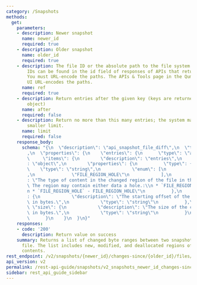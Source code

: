 ```yaml
---
category: /Snapshots
methods:
  get:
    parameters:
    - description: Newer snapshot
      name: newer_id
      required: true
    - description: Older snapshot
      name: older_id
      required: true
    - description: The file ID or the absolute path to the file system object. File
        IDs can be found in the id field of responses of APIs that return file attributes.
        You must URL-encode the paths. The APIs & Tools page in the Qumulo Core Web
        UI URL-encodes the paths.
      name: ref
      required: true
    - description: Return entries after the given key (keys are returned in the paging
        object)
      name: after
      required: false
    - description: Return no more than this many entries; the system may choose a
        smaller limit.
      name: limit
      required: false
    response_body:
      schema: "{\n  \"description\": \"api_snapshot_file_diff\",\n  \"type\": \"object\"\
        ,\n  \"properties\": {\n    \"entries\": {\n      \"type\": \"array\",\n \
        \     \"items\": {\n        \"description\": \"entries\",\n        \"type\"\
        : \"object\",\n        \"properties\": {\n          \"type\": {\n        \
        \    \"type\": \"string\",\n            \"enum\": [\n              \"FILE_REGION_DATA\"\
        ,\n              \"FILE_REGION_HOLE\"\n            ],\n            \"description\"\
        : \"The type of content in the changed region of the file in the newer snapshot.\
        \ The region may contain either data a hole.:\\n * `FILE_REGION_DATA` - FILE_REGION_DATA,\\\
        n * `FILE_REGION_HOLE` - FILE_REGION_HOLE\"\n          },\n          \"offset\"\
        : {\n            \"description\": \"The starting offset of the changed region\
        \ in bytes.\",\n            \"type\": \"string\"\n          },\n         \
        \ \"size\": {\n            \"description\": \"The size of the changed region\
        \ in bytes.\",\n            \"type\": \"string\"\n          }\n        }\n\
        \      }\n    }\n  }\n}"
    responses:
    - code: '200'
      description: Return value on success
    summary: Returns a list of changed byte ranges between two snapshots of a regular
      file. The list includes new, modified, and deallocated regions of the file's
      contents.
rest_endpoint: /v2/snapshots/{newer_id}/changes-since/{older_id}/files/{ref}
api_version: v2
permalink: /rest-api-guide/snapshots/v2_snapshots_newer_id_changes-since_older_id_files_ref.html
sidebar: rest_api_guide_sidebar
---
```

